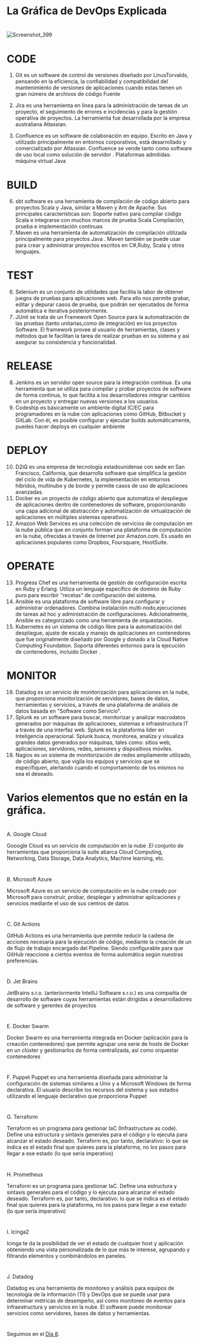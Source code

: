 # La Gráfica de DevOps Explicada
#









![Screenshot_399](https://user-images.githubusercontent.com/96561825/169953008-aa376087-a396-479b-9efa-fbe046590de4.png)



#
#
#                            
# CODE

1. Git es un software de control de versiones diseñado por LinusTorvalds, pensando en la eficiencia, la confiabilidad y compatibilidad del mantenimiento de versiones de aplicaciones cuando estas tienen un gran número de archivos de código Fuente
2. Jira es una herramienta en línea para la administración de tareas de un proyecto, el seguimiento de errores e incidencias y para la gestión operativa de proyectos. La herramienta fue desarrollada por la empresa australiana Atlassian.

3. Confluence es un software de colaboración en equipo. Escrito en Java y utilizado principalmente en entornos corporativos, está desarrollado y comercializado por Atlassian. Confluence se vende tanto como software de uso local como solución de servidor . Plataformas admitidas: máquina virtual Java 
# 
# BUILD

6. sbt software es una herramienta de compilación de código abierto para proyectos Scala y Java, similar a Maven y Ant de Apache. Sus principales características son: Soporte nativo para compilar código Scala e integrarse con muchos marcos de prueba Scala Compilación, prueba e implementación continuas
7. Maven es una herramienta de automatización de compilación utilizada principalmente para proyectos Java . Maven también se puede usar para crear y administrar proyectos escritos en C#,Ruby, Scala y otros lenguajes.
#
# TEST

6. Selenium es un conjunto de utilidades que facilita la labor de obtener juegos de pruebas para aplicaciones web. Para ello nos permite grabar, editar y depurar
casos de prueba, que podrán ser ejecutados de forma automática e iterativa posteriormente. 
7. JUnit se trata de un Framework Open Source para la automatización de las pruebas (tanto unitarias,como de integración) en los proyectos Software. El framework
provee al usuario de herramientas, clases y métodos que le facilitan la tarea de realizar pruebas en su sistema y así asegurar su consistencia y funcionalidad.
#
# RELEASE

8. Jenkins es un servidor open source para la integración continua. Es una herramienta que se utiliza para compilar y probar proyectos de software de forma continua, lo que facilita a los desarrolladores integrar cambios en un proyecto y entregar nuevas versiones a los usuarios.
9. Codeship es básicamente un ambiente digital IC/EC para programadores en la nube con aplicaciones como GitHub, Bitbucket y GitLab. Con él, es posible configurar y ejecutar builds automáticamente, puedes hacer deploys en cualquier ambiente
#
# DEPLOY

10. D2iQ es una empresa de tecnología estadounidense con sede en San Francisco, California, que desarrolla software que simplifica la gestión del ciclo de vida de Kubernetes, la implementación en entornos híbridos, multinube y de borde y permite casos de uso de aplicaciones avanzadas.
11. Docker es un proyecto de código abierto que automatiza el despliegue de aplicaciones dentro de contenedores de software, proporcionando una capa adicional de abstracción y automatización de virtualización de aplicaciones en múltiples sistemas operativos.
12. Amazon Web Services es una colección de servicios de computación en la nube pública que en conjunto forman una plataforma de computación en la nube, ofrecidas a través de Internet por Amazon.com. Es usado en aplicaciones populares como Dropbox, Foursquare, HootSuite.
#
# OPERATE

13. Progress Chef es una herramienta de gestión de configuración escrita en Ruby y Erlang. Utiliza un lenguaje específico de dominio de Ruby puro para escribir "recetas" de configuración del sistema. 
14. Ansible es una plataforma de software libre para configurar y administrar ordenadores. Combina instalación multi-nodo,ejecuciones de tareas ad hoc y administración de configuraciones. Adicionalmente, Ansible es categorizado como una herramienta de orquestación.
15. Kubernetes es un sistema de código libre para la automatización del despliegue, ajuste de escala y manejo de aplicaciones en contenedores que fue originalmente diseñado por Google y donado a la Cloud Native Computing Foundation. Soporta diferentes entornos para la ejecución de contenedores, incluido Docker .

#
# MONITOR

16. Datadog es un servicio de monitorización para aplicaciones en la nube, que proporciona monitorización de servidores, bases de datos, herramientas y servicios, a través de una plataforma de análisis de datos basada en "Software como Servicio".
17. Splunk es un software para buscar, monitorizar y analizar macrodatos generados por máquinas de aplicaciones, sistemas e infraestructura IT a través de una interfaz web. Splunk es la plataforma líder en Inteligencia operacional. Splunk busca, monitorea, analiza y visualiza grandes datos generados por máquinas, tales como: sitios web, aplicaciones, servidores, redes, sensores y dispositivos móviles.
18. Nagios es un sistema de monitorización de redes ampliamente utilizado, de código abierto, que vigila los equipos y servicios que se especifiquen, alertando cuando el comportamiento de los mismos no sea el deseado.



#
# Varios elementos que no están en la gráfica.
#        
A. Google Cloud

Gooogle Cloud es un servicio de computación en la nube .El conjunto de herramientas que proporciona la suite abarca Cloud Computing, Networking, Data Storage, Data Analytics, Machine learning, etc.
#
B. Microsoft Azure

Microsoft Azure es un servicio de computación en la nube creado por Microsoft para construir, probar, desplegar y administrar aplicaciones y servicios mediante el uso de sus centros de datos
#
C. Git Actions

GitHub Actions es una herramienta que permite reducir la cadena de acciones necesaria para la ejecución de código, mediante la creación de un de flujo de trabajo encargado del Pipeline. Siendo configurable para que GitHub reaccione a ciertos eventos de forma automática según nuestras preferencias.
#
D. Jet Brains

JetBrains s.r.o. (anteriormente IntelliJ Software s.r.o.) es una
compañía de desarrollo de software cuyas herramientas están
dirigidas a desarrolladores de software y gerentes de proyectos
#
E. Docker Swarm

Docker Swarm es una herramienta integrada en Docker (aplicación para la creación contenedores) que permite agrupar una serie de hosts de Docker en un clúster y gestionarlos de forma centralizada, así como orquestar contenedores
#
F. Puppet
Puppet es una herramienta diseñada para administrar la configuración de sistemas similares a Unix y a Microsoft Windows de forma declarativa. El usuario describe los recursos del sistema y sus estados utilizando el lenguaje declarativo que proporciona Puppet
#
G. Terraform

Terraform es un programa para gestionar IaC (Infrastructure as code). Define una estructura y sintaxis generales para el código y lo ejecuta para alcanzar el estado deseado. Terraform es, por tanto, declarativo: lo que se indica es el estado final que quieres para la plataforma, no los pasos para llegar a ese estado (lo que sería
imperativo)
#
H. Prometheus

Terraform es un programa para gestionar IaC. Define una estructura y sintaxis generales para el código y lo ejecuta para alcanzar el estado deseado. Terraform es, por tanto, declarativo: lo que se indica es el estado final que quieres para la plataforma, no los pasos para llegar a ese estado (lo que sería imperativo)
#
I. Icinga2

Icinga te da la posibilidad de ver el estado de cualquier host y aplicación obteniendo una vista personalizada de lo que más te interese, agrupando y filtrando elementos y combinándolos en paneles.
#
J. Datadog

Datadog es una herramienta de monitoreo y análisis para equipos de tecnología de la información (TI) y DevOps que se puede usar para determinar métricas de desempeño, así como monitoreo de eventos para infraestructura y servicios en la nube. El software puede monitorear servicios como servidores, bases de datos y herramientas.


#
#
#
#
#
#

Seguimos en el [Día 8](day08.md). 
